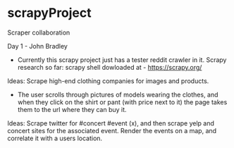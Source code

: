 # scrapyProject
Scraper collaboration

Day 1 - John Bradley
- Currently this scrapy project just has a tester reddit crawler in it. Scrapy research so far: 
scrapy shell dowloaded at - https://scrapy.org/ 

Ideas: Scrape high-end clothing companies for images and products.
- The user scrolls through pictures of models wearing the clothes, and when they click on the shirt or pant (with price next to it) the page takes them to the url where they can buy it. 

Ideas: Scrape twitter for #concert #event (x), and then scrape yelp and concert sites for the associated event. 
Render the events on a map, and correlate it with a users location. 

